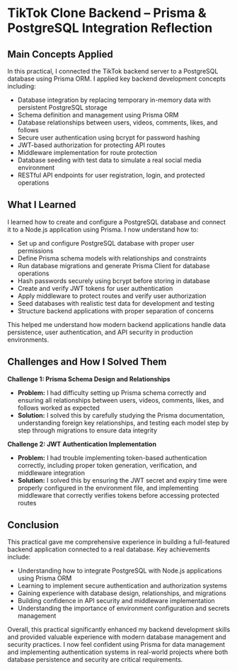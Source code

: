 # TikTok Clone Backend – Prisma & PostgreSQL Integration Reflection

## Main Concepts Applied

In this practical, I connected the TikTok backend server to a PostgreSQL database using Prisma ORM. I applied key backend development concepts including:

- Database integration by replacing temporary in-memory data with persistent PostgreSQL storage
- Schema definition and management using Prisma ORM
- Database relationships between users, videos, comments, likes, and follows
- Secure user authentication using bcrypt for password hashing
- JWT-based authorization for protecting API routes
- Middleware implementation for route protection
- Database seeding with test data to simulate a real social media environment
- RESTful API endpoints for user registration, login, and protected operations

## What I Learned

I learned how to create and configure a PostgreSQL database and connect it to a Node.js application using Prisma. I now understand how to:

- Set up and configure PostgreSQL database with proper user permissions
- Define Prisma schema models with relationships and constraints
- Run database migrations and generate Prisma Client for database operations
- Hash passwords securely using bcrypt before storing in database
- Create and verify JWT tokens for user authentication
- Apply middleware to protect routes and verify user authorization
- Seed databases with realistic test data for development and testing
- Structure backend applications with proper separation of concerns

This helped me understand how modern backend applications handle data persistence, user authentication, and API security in production environments.

## Challenges and How I Solved Them

**Challenge 1: Prisma Schema Design and Relationships**
- **Problem:** I had difficulty setting up Prisma schema correctly and ensuring all relationships between users, videos, comments, likes, and follows worked as expected
- **Solution:** I solved this by carefully studying the Prisma documentation, understanding foreign key relationships, and testing each model step by step through migrations to ensure data integrity

**Challenge 2: JWT Authentication Implementation**
- **Problem:** I had trouble implementing token-based authentication correctly, including proper token generation, verification, and middleware integration
- **Solution:** I solved this by ensuring the JWT secret and expiry time were properly configured in the environment file, and implementing middleware that correctly verifies tokens before accessing protected routes

## Conclusion

This practical gave me comprehensive experience in building a full-featured backend application connected to a real database. Key achievements include:

- Understanding how to integrate PostgreSQL with Node.js applications using Prisma ORM
- Learning to implement secure authentication and authorization systems
- Gaining experience with database design, relationships, and migrations
- Building confidence in API security and middleware implementation
- Understanding the importance of environment configuration and secrets management

Overall, this practical significantly enhanced my backend development skills and provided valuable experience with modern database management and security practices. I now feel confident using Prisma for data management and implementing authentication systems in real-world projects where both database persistence and security are critical requirements.
